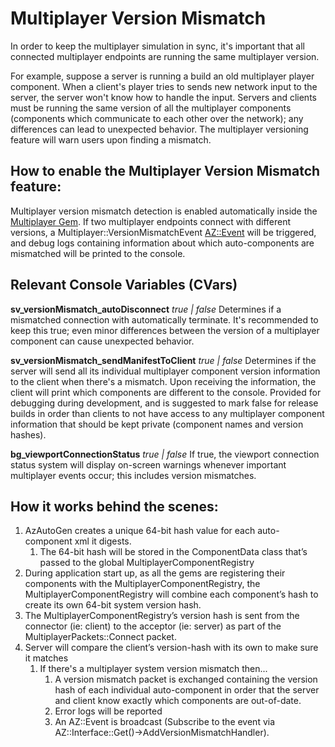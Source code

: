 # Multiplayer Version Mismatch

In order to keep the multiplayer simulation in sync, it's important that all connected multiplayer endpoints are running the same multiplayer version.

For example, suppose a server is running a build an old multiplayer player component. When a client's player tries to sends new network input to the server, the server won't know how to handle the input. Servers and clients must be running the same version of all the multiplayer components (components which communicate to each other over the network); any differences can lead to unexpected behavior. The multiplayer versioning feature will warn users upon finding a mismatch.

## How to enable the Multiplayer Version Mismatch feature:
Multiplayer version mismatch detection is enabled automatically inside the [Multiplayer Gem](/docs/user-guide/gems/reference/multiplayer/). If two multiplayer endpoints connect with different versions, a Multiplayer::VersionMismatchEvent [AZ::Event](/docs/user-guide/programming/az-event/) will be triggered, and debug logs containing information about which auto-components are mismatched will be printed to the console.

## Relevant Console Variables (CVars)
**sv_versionMismatch_autoDisconnect**  *true | false* Determines if a mismatched connection with automatically terminate. It's recommended to keep this true; even minor differences between the version of a multiplayer component can cause unexpected behavior.

**sv_versionMismatch_sendManifestToClient**  *true | false* Determines if the server will send all its individual multiplayer component version information to the client when there's a mismatch. Upon receiving the information, the client will print which components are different to the console. Provided for debugging during development, and is suggested to mark false for release builds in order than clients to not have access to any multiplayer component information that should be kept private (component names and version hashes).

**bg_viewportConnectionStatus** *true | false* If true, the viewport connection status system will display on-screen warnings whenever important  multiplayer events occur; this includes version mismatches.

## How it works behind the scenes:
1. AzAutoGen creates a unique 64-bit hash value for each auto-component xml it digests.
    1. The 64-bit hash will be stored in the ComponentData class that’s passed to the global MultiplayerComponentRegistry
2. During application start up, as all the gems are registering their components with the MultiplayerComponentRegistry, the MultiplayerComponentRegistry will combine each component’s hash to create its own 64-bit system version hash.
3. The MultiplayerComponentRegistry’s version hash is sent from the connector (ie: client) to the acceptor (ie: server) as part of the MultiplayerPackets::Connect packet.
4. Server will compare the client’s version-hash with its own to make sure it matches
    1. If there's a multiplayer system version mismatch then...
        1. A version mismatch packet is exchanged containing the version hash of each individual auto-component in order that the server and client know exactly which components are out-of-date.
        2. Error logs will be reported
        3. An AZ::Event is broadcast (Subscribe to the event via AZ::Interface<IMultiplayer>::Get()->AddVersionMismatchHandler).